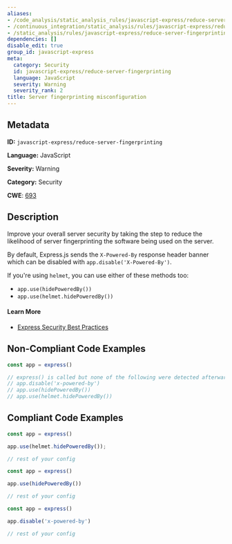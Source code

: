 ```yaml
---
aliases:
- /code_analysis/static_analysis_rules/javascript-express/reduce-server-fingerprinting
- /continuous_integration/static_analysis/rules/javascript-express/reduce-server-fingerprinting
- /static_analysis/rules/javascript-express/reduce-server-fingerprinting
dependencies: []
disable_edit: true
group_id: javascript-express
meta:
  category: Security
  id: javascript-express/reduce-server-fingerprinting
  language: JavaScript
  severity: Warning
  severity_rank: 2
title: Server fingerprinting misconfiguration
---
```

<!--  SOURCED FROM https://github.com/DataDog/datadog-static-analyzer-rule-docs -->


## Metadata
**ID:** `javascript-express/reduce-server-fingerprinting`

**Language:** JavaScript

**Severity:** Warning

**Category:** Security

**CWE**: [693](https://cwe.mitre.org/data/definitions/693.html)

## Description
Improve your overall server security by taking the step to reduce the likelihood of server fingerprinting the software being used on the server.

By default, Express.js sends the `X-Powered-By` response header banner which can be disabled with `app.disable('X-Powered-By')`.

If you're using `helmet`, you can use either of these methods too:
- `app.use(hidePoweredBy())`
- `app.use(helmet.hidePoweredBy())`

#### Learn More
- [Express Security Best Practices](https://expressjs.com/en/advanced/best-practice-security.html)

## Non-Compliant Code Examples
```javascript
const app = express()

// express() is called but none of the following were detected afterwards
// app.disable('x-powered-by')
// app.use(hidePoweredBy())
// app.use(helmet.hidePoweredBy())
```

## Compliant Code Examples
```javascript
const app = express()

app.use(helmet.hidePoweredBy());

// rest of your config
```

```javascript
const app = express()

app.use(hidePoweredBy())

// rest of your config
```

```javascript
const app = express()

app.disable('x-powered-by')

// rest of your config
```
